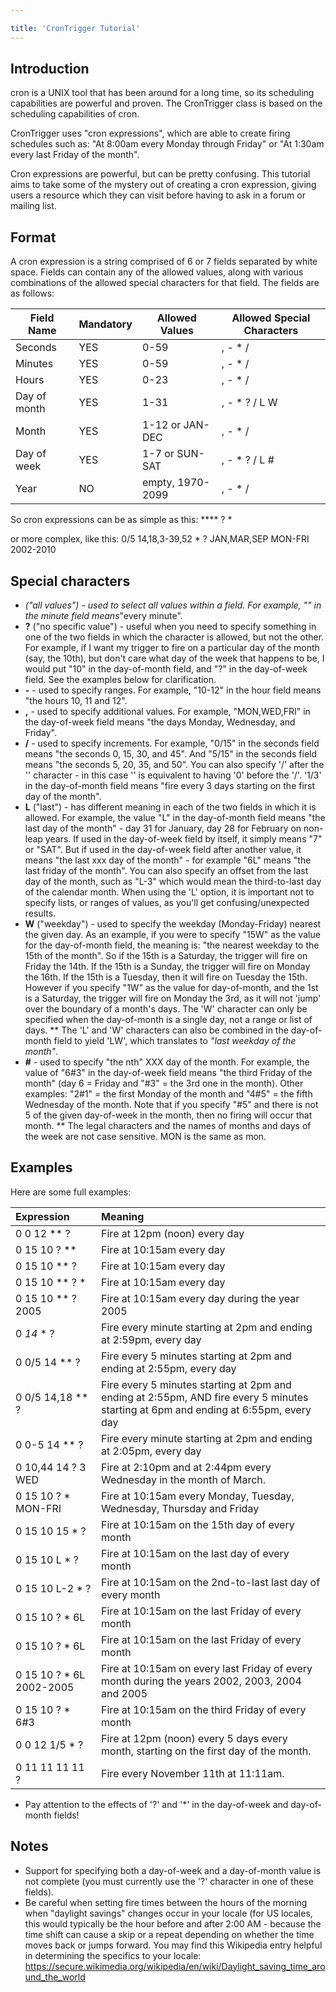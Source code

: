 ```yaml
---

title: 'CronTrigger Tutorial'
---
```


## Introduction

cron is a UNIX tool that has been around for a long time, so its scheduling capabilities are powerful and proven. The CronTrigger class is based on the scheduling capabilities of cron.

CronTrigger uses "cron expressions", which are able to create firing schedules such as: "At 8:00am every Monday through Friday" or "At 1:30am every last Friday of the month".

Cron expressions are powerful, but can be pretty confusing. This tutorial aims to take some of the mystery out of creating a cron expression, giving users a resource which they can visit before having to ask in a forum or mailing list.

## Format

A cron expression is a string comprised of 6 or 7 fields separated by white space.
Fields can contain any of the allowed values, along with various combinations of the allowed special characters for that field. The fields are as follows:

| **Field Name** | **Mandatory** | **Allowed Values** | **Allowed Special Characters** |
|----------------|---------------|--------------------|--------------------------------|
| Seconds        | YES           | 0-59               | , - * /                        |
| Minutes        | YES           | 0-59               | , - * /                        |
| Hours          | YES           | 0-23               | , - * /                        |
| Day of month   | YES           | 1-31               | , - * ? / L W                  |
| Month          | YES           | 1-12 or JAN-DEC    | , - * /                        |
| Day of week    | YES           | 1-7 or SUN-SAT     | , - * ? / L #                  |
| Year           | NO            | empty, 1970-2099   | , - * /                        |

So cron expressions can be as simple as this: **** ? *

or more complex, like this: 0/5 14,18,3-39,52 * ? JAN,MAR,SEP MON-FRI 2002-2010

## Special characters

* *("all values") - used to select all values within a field. For example, "" in the minute field means*"every minute".
* **?** ("no specific value") - useful when you need to specify something in one of the two fields in which the character is allowed, but not the other. For example, if I want my trigger to fire on a particular day of the month (say, the 10th), but don't care what day of the week that happens to be, I would put "10" in the day-of-month field, and "?" in the day-of-week field. See the examples below for clarification.
* **-** - used to specify ranges. For example, "10-12" in the hour field means "the hours 10, 11 and 12".
* **,** - used to specify additional values. For example, "MON,WED,FRI" in the day-of-week field means "the days Monday, Wednesday, and Friday".
* **/** - used to specify increments. For example, "0/15" in the seconds field means "the seconds 0, 15, 30, and 45". And "5/15" in the seconds field means "the seconds 5, 20, 35, and 50". You can also specify '/' after the '' character - in this case '' is equivalent to having '0' before the '/'. '1/3' in the day-of-month field means "fire every 3 days starting on the first day of the month".
* **L** ("last") - has different meaning in each of the two fields in which it is allowed. For example, the value "L" in the day-of-month field means "the last day of the month" - day 31 for January, day 28 for February on non-leap years. If used in the day-of-week field by itself, it simply means "7" or "SAT". But if used in the day-of-week field after another value, it means "the last xxx day of the month" - for example "6L" means "the last friday of the month". You can also specify an offset from the last day of the month, such as "L-3" which would mean the third-to-last day of the calendar month. When using the 'L' option, it is important not to specify lists, or ranges of values, as you'll get confusing/unexpected results.
* **W** ("weekday") - used to specify the weekday (Monday-Friday) nearest the given day. As an example, if you were to specify "15W" as the value for the day-of-month field, the meaning is: "the nearest weekday to the 15th of the month". So if the 15th is a Saturday, the trigger will fire on Friday the 14th. If the 15th is a Sunday, the trigger will fire on Monday the 16th. If the 15th is a Tuesday, then it will fire on Tuesday the 15th. However if you specify "1W" as the value for day-of-month, and the 1st is a Saturday, the trigger will fire on Monday the 3rd, as it will not 'jump' over the boundary of a month's days. The 'W' character can only be specified when the day-of-month is a single day, not a range or list of days.
** The 'L' and 'W' characters can also be combined in the day-of-month field to yield 'LW', which translates to *"last weekday of the month"*.
* **#** - used to specify "the nth" XXX day of the month. For example, the value of "6#3" in the day-of-week field means "the third Friday of the month" (day 6 = Friday and "#3" = the 3rd one in the month). Other examples: "2#1" = the first Monday of the month and "4#5" = the fifth Wednesday of the month. Note that if you specify "#5" and there is not 5 of the given day-of-week in the month, then no firing will occur that month.
** The legal characters and the names of months and days of the week are not case sensitive. MON is the same as mon.

## Examples

Here are some full examples:

| **Expression**           | **Meaning**                                                                                                                         |
|:-------------------------|:------------------------------------------------------------------------------------------------------------------------------------|
| 0 0 12 ** ?              | Fire at 12pm (noon) every day                                                                                                       |
| 0 15 10 ? **             | Fire at 10:15am every day                                                                                                           |
| 0 15 10 ** ?             | Fire at 10:15am every day                                                                                                           |
| 0 15 10 ** ? *           | Fire at 10:15am every day                                                                                                           |
| 0 15 10 ** ? 2005        | Fire at 10:15am every day during the year 2005                                                                                      |
| 0 *14* * ?               | Fire every minute starting at 2pm and ending at 2:59pm, every day                                                                   |
| 0 0/5 14 ** ?            | Fire every 5 minutes starting at 2pm and ending at 2:55pm, every day                                                                |
| 0 0/5 14,18 ** ?         | Fire every 5 minutes starting at 2pm and ending at 2:55pm, AND fire every 5 minutes starting at 6pm and ending at 6:55pm, every day |
| 0 0-5 14 ** ?            | Fire every minute starting at 2pm and ending at 2:05pm, every day                                                                   |
| 0 10,44 14 ? 3 WED       | Fire at 2:10pm and at 2:44pm every Wednesday in the month of March.                                                                 |
| 0 15 10 ? * MON-FRI      | Fire at 10:15am every Monday, Tuesday, Wednesday, Thursday and Friday                                                               |
| 0 15 10 15 * ?           | Fire at 10:15am on the 15th day of every month                                                                                      |
| 0 15 10 L * ?            | Fire at 10:15am on the last day of every month                                                                                      |
| 0 15 10 L-2 * ?          | Fire at 10:15am on the 2nd-to-last last day of every month                                                                          |
| 0 15 10 ? * 6L           | Fire at 10:15am on the last Friday of every month                                                                                   |
| 0 15 10 ? * 6L           | Fire at 10:15am on the last Friday of every month                                                                                   |
| 0 15 10 ? * 6L 2002-2005 | Fire at 10:15am on every last Friday of every month during the years 2002, 2003, 2004 and 2005                                      |
| 0 15 10 ? * 6#3          | Fire at 10:15am on the third Friday of every month                                                                                  |
| 0 0 12 1/5 * ?           | Fire at 12pm (noon) every 5 days every month, starting on the first day of the month.                                               |
| 0 11 11 11 11 ?          | Fire every November 11th at 11:11am.                                                                                                |

* Pay attention to the effects of '?' and '*' in the day-of-week and day-of-month fields!

## Notes

* Support for specifying both a day-of-week and a day-of-month value is not complete (you must currently use the '?' character in one of these fields).
* Be careful when setting fire times between the hours of the morning when "daylight savings" changes occur in your locale (for US locales, this would typically be the hour before and after 2:00 AM - because the time shift can cause a skip or a repeat depending on whether the time moves back or jumps forward. You may find this Wikipedia entry helpful in determining the specifics to your locale:
<https://secure.wikimedia.org/wikipedia/en/wiki/Daylight_saving_time_around_the_world>
